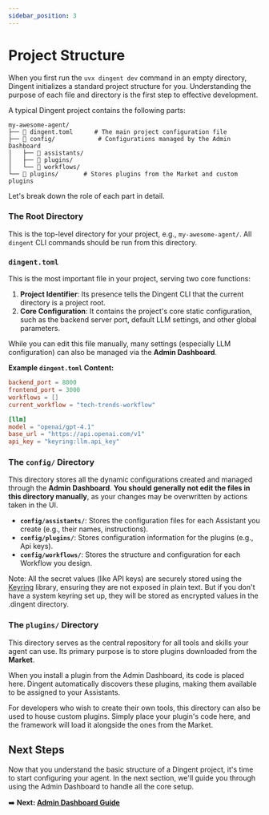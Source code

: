 ```yaml
---
sidebar_position: 3
---
```


# Project Structure

When you first run the `uvx dingent dev` command in an empty directory, Dingent initializes a standard project structure for you. Understanding the purpose of each file and directory is the first step to effective development.

A typical Dingent project contains the following parts:

```plaintext
my-awesome-agent/
├── 📄 dingent.toml      # The main project configuration file
├── 📁 config/            # Configurations managed by the Admin Dashboard
│   ├── 📁 assistants/
│   ├── 📁 plugins/
│   └── 📁 workflows/
└── 📁 plugins/       # Stores plugins from the Market and custom plugins
```

Let's break down the role of each part in detail.

### The Root Directory

This is the top-level directory for your project, e.g., `my-awesome-agent/`. All `dingent` CLI commands should be run from this directory.

### `dingent.toml`

This is the most important file in your project, serving two core functions:

1.  **Project Identifier**: Its presence tells the Dingent CLI that the current directory is a project root.
2.  **Core Configuration**: It contains the project's core static configuration, such as the backend server port, default LLM settings, and other global parameters.

While you can edit this file manually, many settings (especially LLM configuration) can also be managed via the **Admin Dashboard**.

**Example `dingent.toml` Content:**

```toml
backend_port = 8000
frontend_port = 3000
workflows = []
current_workflow = "tech-trends-workflow"

[llm]
model = "openai/gpt-4.1"
base_url = "https://api.openai.com/v1"
api_key = "keyring:llm.api_key"

```

### The `config/` Directory

This directory stores all the dynamic configurations created and managed through the **Admin Dashboard**. **You should generally not edit the files in this directory manually**, as your changes may be overwritten by actions taken in the UI.

  * **`config/assistants/`**: Stores the configuration files for each Assistant you create (e.g., their names, instructions).
  * **`config/plugins/`**: Stores configuration information for the plugins (e.g., Api keys).
  * **`config/workflows/`**: Stores the structure and configuration for each Workflow you design.

Note: All the secret values (like API keys) are securely stored using the [Keyring](https://pypi.org/project/keyring/) library, ensuring they are not exposed in plain text.
But if you don't have a system keyring set up, they will be stored as encrypted values in the .dingent directory.

### The `plugins/` Directory

This directory serves as the central repository for all tools and skills your agent can use. Its primary purpose is to store plugins downloaded from the **Market**.

When you install a plugin from the Admin Dashboard, its code is placed here. Dingent automatically discovers these plugins, making them available to be assigned to your Assistants.

For developers who wish to create their own tools, this directory can also be used to house custom plugins. Simply place your plugin's code here, and the framework will load it alongside the ones from the Market.

## Next Steps

Now that you understand the basic structure of a Dingent project, it's time to start configuring your agent.
In the next section, we'll guide you through using the Admin Dashboard to handle all the core setup.

➡️ **Next: [Admin Dashboard Guide](./admin-dashboard-guide/overview.md)**
